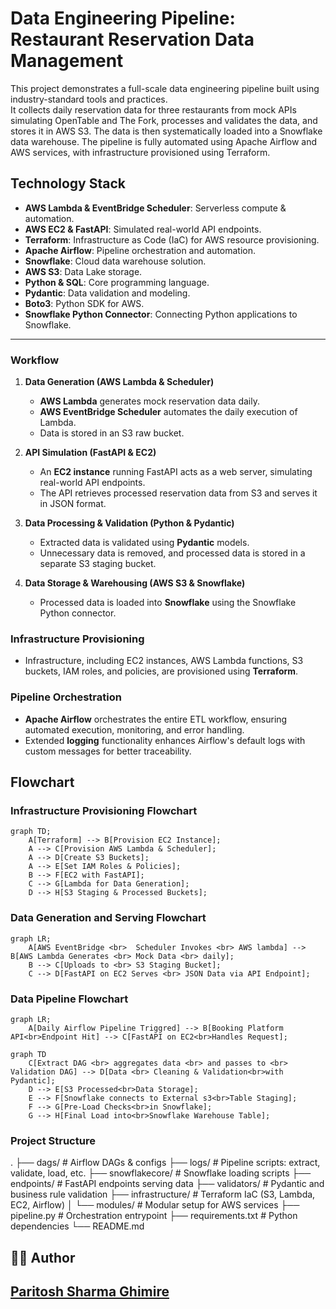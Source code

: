 
# Data Engineering Pipeline: Restaurant Reservation Data Management

This project demonstrates a full-scale data engineering pipeline built using industry-standard tools and practices.  
It collects daily reservation data for three restaurants from mock APIs simulating OpenTable and The Fork, processes and validates the data, and stores it in AWS S3. The data is then systematically loaded into a Snowflake data warehouse. The pipeline is fully automated using Apache Airflow and AWS services, with infrastructure provisioned using Terraform.

## Technology Stack

- **AWS Lambda & EventBridge Scheduler**: Serverless compute & automation.
- **AWS EC2 & FastAPI**: Simulated real-world API endpoints.
- **Terraform**: Infrastructure as Code (IaC) for AWS resource provisioning.
- **Apache Airflow**: Pipeline orchestration and automation.
- **Snowflake**: Cloud data warehouse solution.
- **AWS S3**: Data Lake storage.
- **Python & SQL**: Core programming language.
- **Pydantic**: Data validation and modeling.
- **Boto3**: Python SDK for AWS.
- **Snowflake Python Connector**: Connecting Python applications to Snowflake.

---

### Workflow
1. **Data Generation (AWS Lambda & Scheduler)**
   - **AWS Lambda** generates mock reservation data daily.
   - **AWS EventBridge Scheduler** automates the daily execution of Lambda.
   - Data is stored in an S3 raw bucket.

2. **API Simulation (FastAPI & EC2)**
   - An **EC2 instance** running FastAPI acts as a web server, simulating real-world API endpoints.
   - The API retrieves processed reservation data from S3 and serves it in JSON format.

3. **Data Processing & Validation (Python & Pydantic)**
   - Extracted data is validated using **Pydantic** models.
   - Unnecessary data is removed, and processed data is stored in a separate S3 staging bucket.

4. **Data Storage & Warehousing (AWS S3 & Snowflake)**
   - Processed data is loaded into **Snowflake** using the Snowflake Python connector.


### Infrastructure Provisioning
- Infrastructure, including EC2 instances, AWS Lambda functions, S3 buckets, IAM roles, and policies, are provisioned using **Terraform**.

### Pipeline Orchestration
- **Apache Airflow** orchestrates the entire ETL workflow, ensuring automated execution, monitoring, and error handling.
- Extended **logging** functionality enhances Airflow's default logs with custom messages for better traceability.



## Flowchart

### Infrastructure Provisioning Flowchart

```mermaid
graph TD;
    A[Terraform] --> B[Provision EC2 Instance];
    A --> C[Provision AWS Lambda & Scheduler];
    A --> D[Create S3 Buckets];
    A --> E[Set IAM Roles & Policies];
    B --> F[EC2 with FastAPI];
    C --> G[Lambda for Data Generation];
    D --> H[S3 Staging & Processed Buckets];
```

### Data Generation and Serving Flowchart

```mermaid
graph LR;
    A[AWS EventBridge <br>  Scheduler Invokes <br> AWS lambda] --> B[AWS Lambda Generates <br> Mock Data <br> daily];
    B --> C[Uploads to <br> S3 Staging Bucket];
    C --> D[FastAPI on EC2 Serves <br> JSON Data via API Endpoint];
```

### Data Pipeline Flowchart

```mermaid
graph LR;
    A[Daily Airflow Pipeline Triggred] --> B[Booking Platform API<br>Endpoint Hit] --> C[FastAPI on EC2<br>Handles Request];
```
```mermaid
graph TD
    C[Extract DAG <br> aggregates data <br> and passes to <br> Validation DAG] --> D[Data <br> Cleaning & Validation<br>with Pydantic];
    D --> E[S3 Processed<br>Data Storage];
    E --> F[Snowflake connects to External s3<br>Table Staging];
    F --> G[Pre-Load Checks<br>in Snowflake];
    G --> H[Final Load into<br>Snowflake Warehouse Table];
```

### Project Structure 

.
├── dags/               # Airflow DAGs & configs
├── logs/               # Pipeline scripts: extract, validate, load, etc.
├── snowflakecore/      # Snowflake loading scripts
├── endpoints/          # FastAPI endpoints serving data
├── validators/         # Pydantic and business rule validation
├── infrastructure/     # Terraform IaC (S3, Lambda, EC2, Airflow)
│   └── modules/        # Modular setup for AWS services
├── pipeline.py         # Orchestration entrypoint
├── requirements.txt    # Python dependencies
└── README.md



## 👨‍💻 Author

[Paritosh Sharma Ghimire](https://www.linkedin.com/in/psgpyc/)
---

